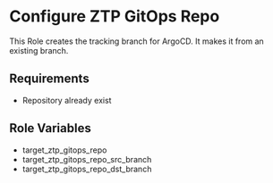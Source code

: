 Configure ZTP GitOps Repo
=========

This Role creates the tracking branch for ArgoCD. It makes it from an existing branch.

Requirements
------------

* Repository already exist

Role Variables
--------------

* target_ztp_gitops_repo
* target_ztp_gitops_repo_src_branch
* target_ztp_gitops_repo_dst_branch